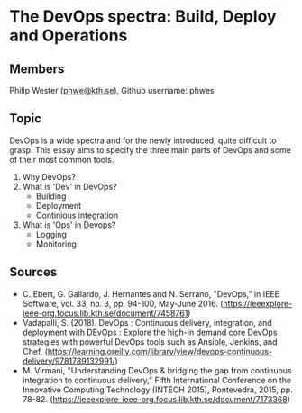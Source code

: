 # The DevOps spectra: Build, Deploy and Operations

## Members
Philip Wester (phwe@kth.se), Github username: phwes

## Topic
DevOps is a wide spectra and for the newly introduced, quite difficult to grasp.
This essay aims to specify the three main parts of DevOps and some of their most common 
tools. 

1. Why DevOps?
2. What is 'Dev' in DevOps?
    - Building
    - Deployment
    - Continious integration
3. What is 'Ops' in Devops?
    - Logging
    - Monitoring

## Sources
* C. Ebert, G. Gallardo, J. Hernantes and N. Serrano, "DevOps," in IEEE Software, vol. 33, no. 3, pp. 94-100, May-June 2016.
(https://ieeexplore-ieee-org.focus.lib.kth.se/document/7458761)
* Vadapalli, S. (2018). DevOps : Continuous delivery, integration, and deployment with DEvOps : Explore the high-in demand core DevOps strategies with powerful DevOps tools such as Ansible, Jenkins, and Chef.
(https://learning.oreilly.com/library/view/devops-continuous-delivery/9781789132991/)
* M. Virmani, "Understanding DevOps & bridging the gap from continuous integration to continuous delivery," Fifth International Conference on the Innovative Computing Technology (INTECH 2015), Pontevedra, 2015, pp. 78-82.
(https://ieeexplore-ieee-org.focus.lib.kth.se/document/7173368)
